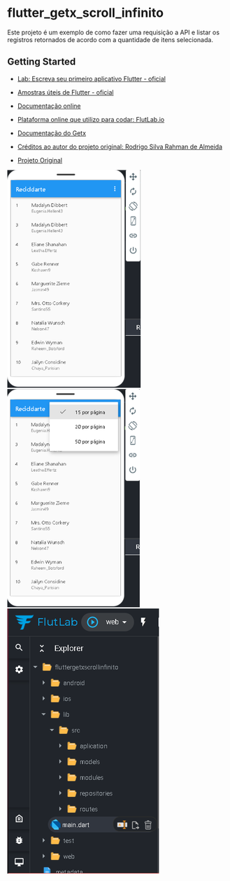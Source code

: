 # flutter_getx_scroll_infinito

Este projeto é um exemplo de como fazer uma requisição a API e listar os registros retornados de acordo com a quantidade de itens selecionada.

## Getting Started

- [Lab: Escreva seu primeiro aplicativo Flutter - oficial](https://flutter.dev/docs/get-started/codelab)
- [Amostras úteis de Flutter - oficial](https://flutter.dev/docs/cookbook)
- [Documentação online](https://flutter.dev/docs)

- [Plataforma online que utilizo para codar: FlutLab.io](https://flutlab.io)
- [Documentação do Getx](https://pub.dev/packages/get)
- [Créditos ao autor do projeto original: Rodrigo Silva Rahman de Almeida](https://github.com/rodrigorahman)
- [Projeto Original](https://github.com/rodrigorahman/infinite_scroll_getx)

<img src='img1.PNG'>
<img src='img2.PNG'>
<img src='img3.PNG'>
